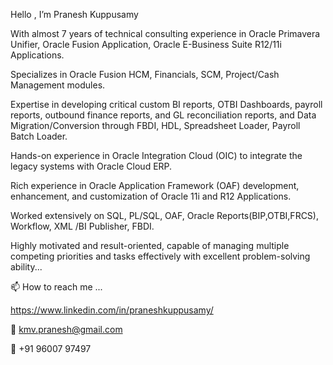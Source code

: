 Hello , I’m Pranesh Kuppusamy

With almost 7 years of technical consulting experience in Oracle Primavera Unifier, Oracle Fusion Application, Oracle E-Business Suite R12/11i Applications.

Specializes in Oracle Fusion HCM, Financials, SCM, Project/Cash Management modules.

Expertise in developing critical custom BI reports, OTBI Dashboards, payroll reports, outbound finance reports, and GL reconciliation reports, and Data Migration/Conversion through FBDI, HDL, Spreadsheet Loader, Payroll Batch Loader. 

Hands-on experience in Oracle Integration Cloud (OIC) to integrate the legacy systems with Oracle Cloud ERP.

Rich experience in Oracle Application Framework (OAF) development, enhancement, and customization of Oracle 11i and R12 Applications.

Worked extensively on SQL, PL/SQL, OAF, Oracle Reports(BIP,OTBI,FRCS), Workflow, XML /BI Publisher, FBDI.

Highly motivated and result-oriented, capable of managing multiple competing priorities and tasks effectively with excellent problem-solving ability...

📫 How to reach me ...

https://www.linkedin.com/in/praneshkuppusamy/

📧 kmv.pranesh@gmail.com

📲 +91 96007 97497

<!---
PraneshKuppusamy/PraneshKuppusamy is a ✨ special ✨ repository because its `README.md` (this file) appears on your GitHub profile.
You can click the Preview link to take a look at your changes.
--->
